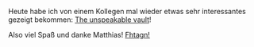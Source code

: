 
Heute habe ich von einem Kollegen mal wieder etwas sehr interessantes gezeigt bekommen: [The unspeakable vault](http://www.goominet.com/unspeakable-vault/)!

Also viel Spaß und danke Matthias! [Fhtagn!](http://de.m.wikipedia.org/wiki/Cthulhu-Mythos)


